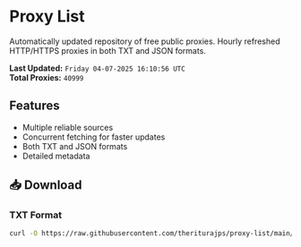 # Proxy List

Automatically updated repository of free public proxies. Hourly refreshed HTTP/HTTPS proxies in both TXT and JSON formats.

**Last Updated:** `Friday 04-07-2025 16:10:56 UTC`  
**Total Proxies:** `40999`

## Features
- Multiple reliable sources
- Concurrent fetching for faster updates
- Both TXT and JSON formats
- Detailed metadata

## 📥 Download

### TXT Format
```bash
curl -O https://raw.githubusercontent.com/theriturajps/proxy-list/main/proxies.txt